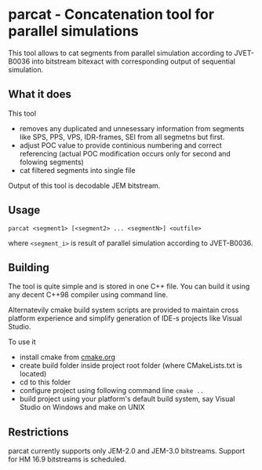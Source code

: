 
parcat - Concatenation tool for parallel simulations
====================================================

This tool allows to cat segments from parallel simulation according to JVET-B0036 into bitstream bitexact with corresponding output of sequential simulation.

What it does
------------

This tool

- removes any duplicated and unnesessary information from segments like SPS, PPS, VPS, IDR-frames, SEI from all segmetns but first.
- adjust POC value to provide continious numbering and correct referencing (actual POC modification occurs only for second and folowing segments)
- cat filtered segments into single file

Output of this tool is decodable JEM bitstream.

Usage
-----

```
parcat <segment1> [<segment2> ... <segmentN>] <outfile>
```

where `<segment_i>` is result of parallel simulation according to JVET-B0036.

Building
--------

The tool is quite simple and is stored in one C++ file. You can build it using any decent C++98 compiler using command line.

Alternatevily cmake build system scripts are provided to maintain cross platform experience and simplify generation of IDE-s projects like Visual Studio.

To use it

- install cmake from [cmake.org](http://cmake.org)
- create build folder inside project root folder (where CMakeLists.txt is located)
- cd to this folder
- configure project using following command line `cmake ..`
- build project using your platform's default build system, say Visual Studio on Windows and make on UNIX

Restrictions
------------

parcat currently supports only JEM-2.0 and JEM-3.0 bitstreams. Support for HM 16.9 bitstreams is scheduled.



